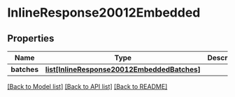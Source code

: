 # InlineResponse20012Embedded

## Properties
Name | Type | Description | Notes
------------ | ------------- | ------------- | -------------
**batches** | [**list[InlineResponse20012EmbeddedBatches]**](InlineResponse20012EmbeddedBatches.md) |  | [optional] 

[[Back to Model list]](../README.md#documentation-for-models) [[Back to API list]](../README.md#documentation-for-api-endpoints) [[Back to README]](../README.md)


